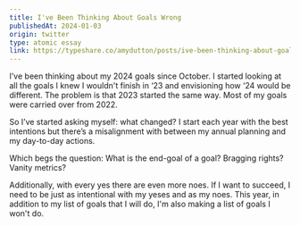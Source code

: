 ```yaml
---
title: I've Been Thinking About Goals Wrong
publishedAt: 2024-01-03
origin: twitter
type: atomic essay
link: https://typeshare.co/amydutton/posts/ive-been-thinking-about-goals-wrong
---
```


I’ve been thinking about my 2024 goals since October. I started looking at all the goals I knew I wouldn't finish in ‘23 and envisioning how ‘24 would be different. The problem is that 2023 started the same way. Most of my goals were carried over from 2022.

So I’ve started asking myself: what changed? I start each year with the best intentions but there’s a misalignment with between my annual planning and my day-to-day actions.

Which begs the question: What is the end-goal of a goal? Bragging rights? Vanity metrics?

Additionally, with every yes there are even more noes. If I want to succeed, I need to be just as intentional with my yeses and as my noes. This year, in addition to my list of goals that I will do, I'm also making a list of goals I won't do.
